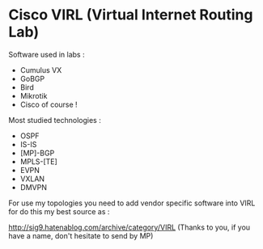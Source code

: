 # Cisco VIRL (Virtual Internet Routing Lab) 


Software used in labs :
  - Cumulus VX
  - GoBGP
  - Bird 
  - Mikrotik
  - Cisco of course ! 
  
Most studied technologies :
  - OSPF
  - IS-IS
  - [MP]-BGP
  - MPLS-[TE]
  - EVPN
  - VXLAN
  - DMVPN
  
For use my topologies you need to add vendor specific software into VIRL for do this my best source as :
  
  http://sig9.hatenablog.com/archive/category/VIRL (Thanks to you, if you have a name, don't hesitate to send by MP)
  
  
